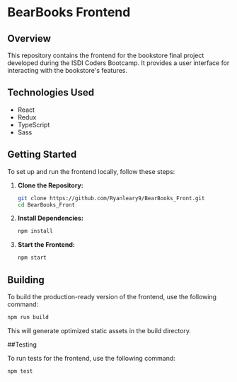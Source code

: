 # BearBooks Frontend

## Overview

This repository contains the frontend for the bookstore final project developed during the ISDI Coders Bootcamp. It provides a user interface for interacting with the bookstore's features.

## Technologies Used

- React
- Redux
- TypeScript
- Sass

## Getting Started

To set up and run the frontend locally, follow these steps:

1. **Clone the Repository:**

    ```bash
    git clone https://github.com/Ryanleary9/BearBooks_Front.git
    cd BearBooks_Front
    ```

2. **Install Dependencies:**

    ```bash
    npm install
    ```

3. **Start the Frontend:**

    ```bash
    npm start
    ```


## Building

To build the production-ready version of the frontend, use the following command:

```bash
npm run build
```

This will generate optimized static assets in the build directory.



##Testing

To run tests for the frontend, use the following command:

```bash
npm test
```
